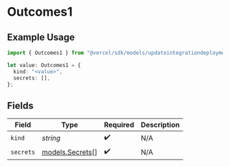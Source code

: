 # Outcomes1

## Example Usage

```typescript
import { Outcomes1 } from "@vercel/sdk/models/updateintegrationdeploymentactionop.js";

let value: Outcomes1 = {
  kind: "<value>",
  secrets: [],
};
```

## Fields

| Field                                    | Type                                     | Required                                 | Description                              |
| ---------------------------------------- | ---------------------------------------- | ---------------------------------------- | ---------------------------------------- |
| `kind`                                   | *string*                                 | :heavy_check_mark:                       | N/A                                      |
| `secrets`                                | [models.Secrets](../models/secrets.md)[] | :heavy_check_mark:                       | N/A                                      |